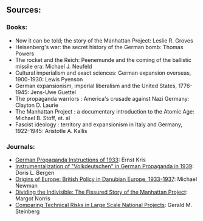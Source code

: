 ## Sources:

### Books:
* Now it can be told; the story of the Manhattan Project: Leslie R. Groves
* Heisenberg's war: the secret history of the German bomb: Thomas Powers
* The rocket and the Reich: Peenemunde and the coming of the ballistic missile era: Michael J. Neufeld
* Cultural imperialism and exact sciences: German expansion overseas, 1900-1930: Lewis Pyenson
* German expansionism, imperial liberalism and the United States, 1776-1945: Jens-Uwe Guettel
* The propaganda warriors : America's crusade against Nazi Germany: Clayton D. Laurie
* The Manhattan Project : a documentary introduction to the Atomic Age: Michael B. Stoff, et. al
* Fascist ideology : territory and expansionism in Italy and Germany, 1922-1945: Aristotle A. Kallis

### Journals:
* [German Propaganda Instructions of 1933](http://www.jstor.org/stable/40981833): Ernst Kris
* [Instrumentalization of "Volkdeutschen" in German Propaganda in 1939](http://www.jstor.org/stable/27668587): Doris L. Bergen
* [Origins of Europe: British Policy in Danubian Europe, 1933-1937](http://www.jstor.org/stable/2638265): Michael Newman
* [Dividing the Indivisible: The Fissured Story of the Manhattan Project](http://www.jstor.org/stable/1354570): Margot Norris
* [Comparing Technical Risks in Large Scale National Projects](http://www.jstor.org/stable/4532038): Gerald M. Steinberg